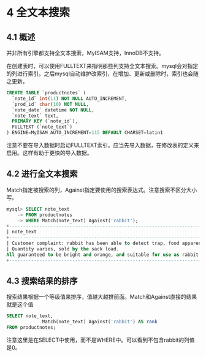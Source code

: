 # 4 全文本搜索

## 4.1 概述

并非所有引擎都支持全文本搜索，MyISAM支持，InnoDB不支持。

在创建表时，可以使用FULLTEXT来指明那些列支持全文本搜索。mysql会对指定的列进行索引。之后mysql自动维护改索引，在增加、更新或删除时，索引也会随之更新。

```sql
CREATE TABLE `productnotes` (
  `note_id` int(11) NOT NULL AUTO_INCREMENT,
  `prod_id` char(10) NOT NULL,
  `note_date` datetime NOT NULL,
  `note_text` text,
  PRIMARY KEY (`note_id`),
  FULLTEXT (`note_text`)
) ENGINE=MyISAM AUTO_INCREMENT=115 DEFAULT CHARSET=latin1
```

注意不要在导入数据时启动FULLTEXT索引。应当先导入数据，在修改表的定义来启用。这样有助于更快的导入数据。

## 4.2 进行全文本搜索

Match指定被搜索的列，Against指定要使用的搜索表达式。注意搜索不区分大小写。

```sql
mysql> SELECT note_text
    -> FROM productnotes
    -> WHERE Match(note_text) Against('rabbit');
+----------------------------------------------------------------------------------------------------------------------+
| note_text                                                                                                            |
+----------------------------------------------------------------------------------------------------------------------+
| Customer complaint: rabbit has been able to detect trap, food apparently less effective now.                         |
| Quantity varies, sold by the sack load.
All guaranteed to be bright and orange, and suitable for use as rabbit bait. |
+----------------------------------------------------------------------------------------------------------------------+
```

## 4.3 搜索结果的排序

搜索结果根据一个等级值来排序，值越大越排前面。Match和Against直接的结果就是这个值

```sql
SELECT note_text, 
			 Match(note_text) Against('rabbit') AS rank
FROM productnotes;
```

注意这里是在SELECT中使用，而不是WHERE中。可以看到不包含rabbit的列值是0。

